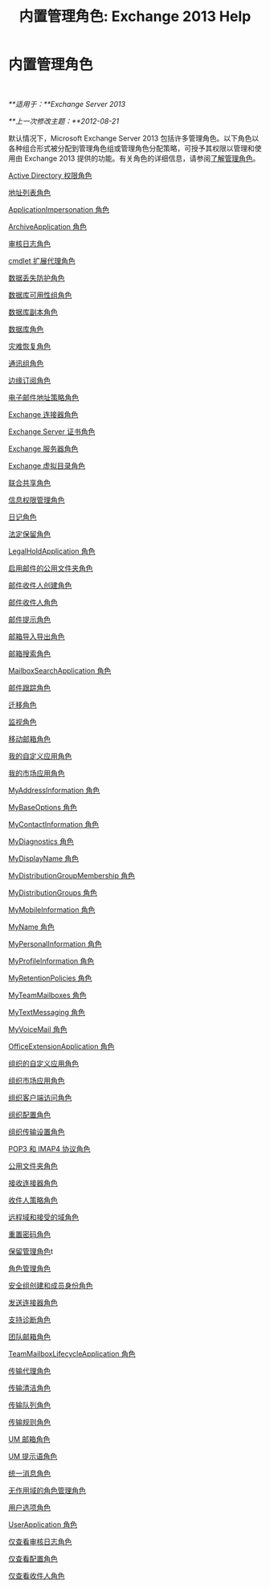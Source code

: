 ﻿---
title: '内置管理角色: Exchange 2013 Help'
TOCTitle: 内置管理角色
ms:assetid: 023f379a-40f6-43ef-b388-979f6dd85ec5
ms:mtpsurl: https://technet.microsoft.com/zh-cn/library/Dd638077(v=EXCHG.150)
ms:contentKeyID: 50489838
ms.date: 01/11/2018
mtps_version: v=EXCHG.150
ms.translationtype: HT
---

# 内置管理角色

 

_**适用于：**Exchange Server 2013_

_**上一次修改主题：**2012-08-21_

默认情况下，Microsoft Exchange Server 2013 包括许多管理角色。以下角色以各种组合形式被分配到管理角色组或管理角色分配策略，可授予其权限以管理和使用由 Exchange 2013 提供的功能。有关角色的详细信息，请参阅[了解管理角色](understanding-management-roles-exchange-2013-help.md)。

[Active Directory 权限角色](active-directory-permissions-role-exchange-2013-help.md)

[地址列表角色](address-lists-role-exchange-2013-help.md)

[ApplicationImpersonation 角色](applicationimpersonation-role-exchange-2013-help.md)

[ArchiveApplication 角色](archiveapplication-role-exchange-2013-help.md)

[审核日志角色](audit-logs-role-exchange-2013-help.md)

[cmdlet 扩展代理角色](cmdlet-extension-agents-role-exchange-2013-help.md)

[数据丢失防护角色](data-loss-prevention-role-exchange-2013-help.md)

[数据库可用性组角色](database-availability-groups-role-exchange-2013-help.md)

[数据库副本角色](database-copies-role-exchange-2013-help.md)

[数据库角色](databases-role-exchange-2013-help.md)

[灾难恢复角色](disaster-recovery-role-exchange-2013-help.md)

[通讯组角色](distribution-groups-role-exchange-2013-help.md)

[边缘订阅角色](edge-subscriptions-role-exchange-2013-help.md)

[电子邮件地址策略角色](e-mail-address-policies-role-exchange-2013-help.md)

[Exchange 连接器角色](exchange-connectors-role-exchange-2013-help.md)

[Exchange Server 证书角色](exchange-server-certificates-role-exchange-2013-help.md)

[Exchange 服务器角色](exchange-servers-role-exchange-2013-help.md)

[Exchange 虚拟目录角色](exchange-virtual-directories-role-exchange-2013-help.md)

[联合共享角色](federated-sharing-role-exchange-2013-help.md)

[信息权限管理角色](information-rights-management-role-exchange-2013-help.md)

[日记角色](journaling-role-exchange-2013-help.md)

[法定保留角色](legal-hold-role-exchange-2013-help.md)

[LegalHoldApplication 角色](legalholdapplication-role-exchange-2013-help.md)

[启用邮件的公用文件夹角色](mail-enabled-public-folders-role-exchange-2013-help.md)

[邮件收件人创建角色](mail-recipient-creation-role-exchange-2013-help.md)

[邮件收件人角色](mail-recipients-role-exchange-2013-help.md)

[邮件提示角色](mail-tips-role-exchange-2013-help.md)

[邮箱导入导出角色](mailbox-import-export-role-exchange-2013-help.md)

[邮箱搜索角色](mailbox-search-role-exchange-2013-help.md)

[MailboxSearchApplication 角色](mailboxsearchapplication-role-exchange-2013-help.md)

[邮件跟踪角色](message-tracking-role-exchange-2013-help.md)

[迁移角色](migration-role-exchange-2013-help.md)

[监视角色](monitoring-role-exchange-2013-help.md)

[移动邮箱角色](move-mailboxes-role-exchange-2013-help.md)

[我的自定义应用角色](my-custom-apps-role-exchange-2013-help.md)

[我的市场应用角色](my-marketplace-apps-role-exchange-2013-help.md)

[MyAddressInformation 角色](myaddressinformation-role-exchange-2013-help.md)

[MyBaseOptions 角色](mybaseoptions-role-exchange-2013-help.md)

[MyContactInformation 角色](mycontactinformation-role-exchange-2013-help.md)

[MyDiagnostics 角色](mydiagnostics-role-exchange-2013-help.md)

[MyDisplayName 角色](mydisplayname-role-exchange-2013-help.md)

[MyDistributionGroupMembership 角色](mydistributiongroupmembership-role-exchange-2013-help.md)

[MyDistributionGroups 角色](mydistributiongroups-role-exchange-2013-help.md)

[MyMobileInformation 角色](mymobileinformation-role-exchange-2013-help.md)

[MyName 角色](myname-role-exchange-2013-help.md)

[MyPersonalInformation 角色](mypersonalinformation-role-exchange-2013-help.md)

[MyProfileInformation 角色](myprofileinformation-role-exchange-2013-help.md)

[MyRetentionPolicies 角色](myretentionpolicies-role-exchange-2013-help.md)

[MyTeamMailboxes 角色](myteammailboxes-role-exchange-2013-help.md)

[MyTextMessaging 角色](mytextmessaging-role-exchange-2013-help.md)

[MyVoiceMail 角色](myvoicemail-role-exchange-2013-help.md)

[OfficeExtensionApplication 角色](officeextensionapplication-role-exchange-2013-help.md)

[组织的自定义应用角色](org-custom-apps-role-exchange-2013-help.md)

[组织市场应用角色](org-marketplace-apps-role-exchange-2013-help.md)

[组织客户端访问角色](organization-client-access-role-exchange-2013-help.md)

[组织配置角色](organization-configuration-role-exchange-2013-help.md)

[组织传输设置角色](organization-transport-settings-role-exchange-2013-help.md)

[POP3 和 IMAP4 协议角色](pop3-and-imap4-protocols-role-exchange-2013-help.md)

[公用文件夹角色](public-folders-role-exchange-2013-help.md)

[接收连接器角色](receive-connectors-role-exchange-2013-help.md)

[收件人策略角色](recipient-policies-role-exchange-2013-help.md)

[远程域和接受的域角色](remote-and-accepted-domains-role-exchange-2013-help.md)

[重置密码角色](reset-password-role-exchange-2013-help.md)

[保留管理角色](retention-management-role-exchange-2013-help.md)t

[角色管理角色](role-management-role-exchange-2013-help.md)

[安全组创建和成员身份角色](security-group-creation-and-membership-role-exchange-2013-help.md)

[发送连接器角色](send-connectors-role-exchange-2013-help.md)

[支持诊断角色](support-diagnostics-role-exchange-2013-help.md)

[团队邮箱角色](team-mailboxes-role-exchange-2013-help.md)

[TeamMailboxLifecycleApplication 角色](teammailboxlifecycleapplication-role-exchange-2013-help.md)

[传输代理角色](transport-agents-role-exchange-2013-help.md)

[传输清洁角色](transport-hygiene-role-exchange-2013-help.md)

[传输队列角色](transport-queues-role-exchange-2013-help.md)

[传输规则角色](transport-rules-role-exchange-2013-help.md)

[UM 邮箱角色](um-mailboxes-role-exchange-2013-help.md)

[UM 提示语角色](um-prompts-role-exchange-2013-help.md)

[统一消息角色](unified-messaging-role-exchange-2013-help.md)

[无作用域的角色管理角色](unscoped-role-management-role-exchange-2013-help.md)

[用户选项角色](user-options-role-exchange-2013-help.md)

[UserApplication 角色](userapplication-role-exchange-2013-help.md)

[仅查看审核日志角色](view-only-audit-logs-role-exchange-2013-help.md)

[仅查看配置角色](view-only-configuration-role-exchange-2013-help.md)

[仅查看收件人角色](view-only-recipients-role-exchange-2013-help.md)

